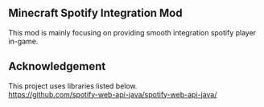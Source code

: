 ## Minecraft Spotify Integration Mod
This mod is mainly focusing on providing smooth integration spotify player in-game.

## Acknowledgement
This project uses libraries listed below.  
https://github.com/spotify-web-api-java/spotify-web-api-java/